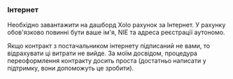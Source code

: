 ### Інтернет

Необхідно завантажити на дашборд Xolo рахунок за Інтернет. У рахунку обов'язково повинні бути ваше ім'я, NIE та адреса
реєстрації аутономо.

Якщо контракт з постачальником інтернету підписаний не вами, то відрахувати ці витрати не вийде. За моїм досвідом,
процедура переоформлення контракту досить проста (достатньо написати у підтримку, вони допоможуть це зробити).

